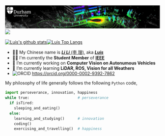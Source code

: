[![2EISDe.png](durham_pointcloud.png)](https://imgtu.com/i/2EISDe) ![](https://hit.yhype.me/github/profile?user_id=35445094)

[![Luis's github stats](https://github-readme-stats.vercel.app/api?username=l1997i&show_icons=true)](https://git.l1997i.com)[![Luis Top Langs](https://github-readme-stats.vercel.app/api/top-langs/?username=l1997i&layout=compact)](https://git.l1997i.com)

- 💁🏻 My Chinese name is [***Li Li*** (李 理)](https://www.l1997i.com), aka [***Luis***](https://www.l1997i.com)
- ✍🏻 I'm currently the **Student Member** of <a href="https://www.ieee.org/" target="_blank"><strong>IEEE</strong></a>
- 🔭 I’m currently working on **Computer Vision on Autonumous Vehicles**
- 🌱 I’m currently learning **LiDAR, ROS, Vision for all Weathers**
- ![ORCID ](https://orcid.org/sites/default/files/images/orcid_16x16.png) <a href="https://orcid.org/0000-0002-9392-7862" target="_blank">https://orcid.org/0000-0002-9392-7862</a>

My philosophy of life generally follows the following `Python` code,

```python
import perseverance, innovation, happiness
while true:                      # perseverance
  if isTired:                      
    sleeping_and_eating()
  else:
    learning_and_studying()      # innovation
    coding()
    exercising_and_travelling()  # happiness
```

<!--
**l1997i/l1997i** is a ✨ _special_ ✨ repository because its `README.md` (this file) appears on your GitHub profile.

Here are some ideas to get you started:

- 🔭 I’m currently working on Telecommunication System, IoT, Artificial Intelligence
- 🌱 I’m currently learning ...
- 👯 I’m looking to collaborate on ...
- 🤔 I’m looking for help with ...
- 💬 Ask me about ...
- 📫 How to reach me: ...
- 😄 Pronouns: ...
- ⚡ Fun fact: ...
-->
